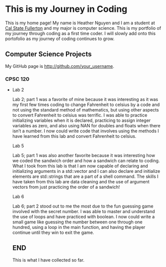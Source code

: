 # This is my Journey in Coding

This is my home page! My name is Heather Nguyen and I am a student at [Cal State Fullerton](http://www.fullerton.edu/) and my major is computer science. This is my portfolio of my journey through coding as a first time coder. I will slowly add onto this portofolio as my journey of coding continues to grow. 

## Computer Science Projects

My GitHub page is http://github.com/your_username.

### CPSC 120

* Lab 2

    Lab 2; part 1 was a favorite of mine because it was interesting as it was my first few times coding to change Fahrenheit to celsius by a code and not using the standard method of mathematics, but using other aspects to convert Fahrenheit to celsius was terrific. I was able to practice initializing variables when it is declared, practicing to assign integer variables as zero, and also using NAN for doubles and floats when there isn’t a number. I now could write code that involves using the methods I have learned from this lab and convert Fahrenheit to celsius.

    Lab 5

    Lab 5; part 1 was also another favorite because it was interesting how we coded the sandwich order and how a sandwich can relate to coding. What I took from this lab is that I am now capable of declaring and initializing arguments in a std::vector and I can also declare and initialize elements are std::strings that are a part of a shell command. The skills I have taken from this lab are data cleaning and the use of argument vectors from just practicing the order of a sandwich!

    Lab 6
    
    Lab 6; part 2 stood out to me the most due to the fun guessing game involved with the secret number. I was able to master and understand the use of loops and have practiced with boolean. I now could write a small game like guessing the number between one through one hundred, using a loop in the main function, and having the player continue until they win to exit the game.

    ## END

    This is what I have collected so far.